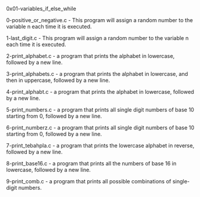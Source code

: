 0x01-variables_if_else_while
 
0-positive_or_negative.c -  This program will assign a random number to the variable n each time it is executed.

1-last_digit.c - This program will assign a random number to the variable n each time it is executed.

2-print_alphabet.c - a program that prints the alphabet in lowercase, followed by a new line.

3-print_alphabets.c -  a program that prints the alphabet in lowercase, and then in uppercase, followed by a new line.

4-print_alphabt.c -  a program that prints the alphabet in lowercase, followed by a new line.

5-print_numbers.c - a program that prints all single digit numbers of base 10 starting from 0, followed by a new line.

6-print_numberz.c -  a program that prints all single digit numbers of base 10 starting from 0, followed by a new line.

7-print_tebahpla.c - a program that prints the lowercase alphabet in reverse, followed by a new line.

8-print_base16.c -  a program that prints all the numbers of base 16 in lowercase, followed by a new line.

9-print_comb.c - a program that prints all possible combinations of single-digit numbers.
